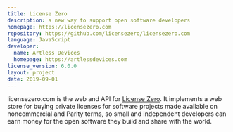 ```yaml
---
title: License Zero
description: a new way to support open software developers
homepage: https://licensezero.com
repository: https://github.com/licensezero/licensezero.com
language: JavaScript
developer:
  name: Artless Devices
  homepage: https://artlessdevices.com
license_version: 6.0.0
layout: project
date: 2019-09-01
---
```


licensezero.com is the web and API for [License Zero](https://licensezero.com).  It implements a web store for buying private licenses for software projects made available on noncommercial and Parity terms, so small and independent developers can earn money for the open software they build and share with the world.
